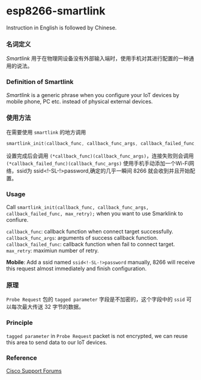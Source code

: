 esp8266-smartlink
=======

Instruction in English is followed by Chinese.

### 名词定义
*Smartlink* 用于在物理网设备没有外部输入端时，使用手机对其进行配置的一种通用的说法。  

### Definition of Smartlink
*Smartlink* is a generic phrase when you configure your IoT devices by mobile phone, PC etc. instead of physical external devices.

### 使用方法
在需要使用 `smartlink` 的地方调用

```c
smartlink_init(callback_func, callback_func_args, callback_failed_func, max_retry);
```

设置完成后会调用 `(*callback_func)(callback_func_args)`，连接失败则会调用 `(*callback_failed_func)(callback_func_args)`
使用手机手动添加一个Wi-Fi网络，ssid为 ssid<!-SL-!>password,确定的几乎一瞬间 8266 就会收到并且开始配置。

### Usage
Call `smartlink_init(callback_func, callback_func_args, callback_failed_func, max_retry);` when you want to use Smarklink to confiure.

`callback_func`: callback function when connect target successfully.  
`callback_func_args`: arguments of success callback function.  
`callback_failed_func`: callback function when fail to connect target.  
`max_retry`: maximiun number of retry.

**Mobile**: Add a ssid named `ssid<!-SL-!>password` manually, 8266 will receive this request almost immediately and finish configuration.

### 原理
`Probe Request` 包的 `tagged parameter` 字段是不加密的，这个字段中的 `ssid` 可以每次最大传送 32 字节的数据。

### Principle
`tagged parameter` in `Probe Request` packet is not encrypted, we can reuse this area to send data to our IoT devices.

### Reference
[Cisco Support Forums](https://supportforums.cisco.com/document/52391/80211-frames-starter-guide-learn-wireless-sniffer-traces)
